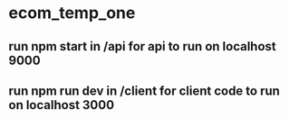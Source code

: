# ecom_temp_one
## run npm start in /api for api to run on localhost 9000
## run npm run dev in /client for client code to run on localhost 3000
